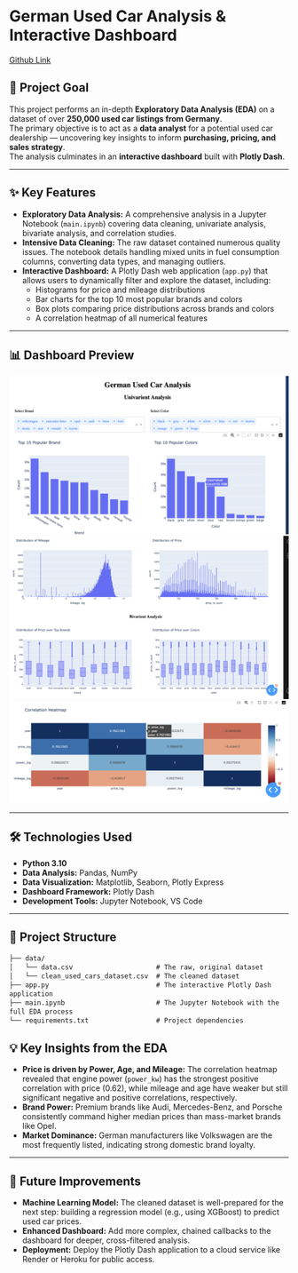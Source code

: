 # German Used Car Analysis & Interactive Dashboard

[Github Link](https://github.com/KaungSiThu-Sallius/German-Used-Cars-Analysis.git)

## 🚀 Project Goal

This project performs an in-depth **Exploratory Data Analysis (EDA)** on a dataset of over **250,000 used car listings from Germany**.  
The primary objective is to act as a **data analyst** for a potential used car dealership — uncovering key insights to inform **purchasing, pricing, and sales strategy**.  
The analysis culminates in an **interactive dashboard** built with **Plotly Dash**.

---

## ✨ Key Features

- **Exploratory Data Analysis:** A comprehensive analysis in a Jupyter Notebook (`main.ipynb`) covering data cleaning, univariate analysis, bivariate analysis, and correlation studies.  
- **Intensive Data Cleaning:** The raw dataset contained numerous quality issues. The notebook details handling mixed units in fuel consumption columns, converting data types, and managing outliers.  
- **Interactive Dashboard:** A Plotly Dash web application (`app.py`) that allows users to dynamically filter and explore the dataset, including:
  - Histograms for price and mileage distributions  
  - Bar charts for the top 10 most popular brands and colors  
  - Box plots comparing price distributions across brands and colors 
  - A correlation heatmap of all numerical features  

---

## 📊 Dashboard Preview

![Dashboard](imgs/01.png)
![Dashboard](imgs/02.png)
![Dashboard](imgs/03.png)

---

## 🛠️ Technologies Used

- **Python 3.10**  
- **Data Analysis:** Pandas, NumPy  
- **Data Visualization:** Matplotlib, Seaborn, Plotly Express  
- **Dashboard Framework:** Plotly Dash  
- **Development Tools:** Jupyter Notebook, VS Code  

---

## 📂 Project Structure

```plaintext
├── data/
│   └── data.csv                     # The raw, original dataset
│   └── clean_used_cars_dataset.csv  # The cleaned dataset 
├── app.py                           # The interactive Plotly Dash application
├── main.ipynb                       # The Jupyter Notebook with the full EDA process
└── requirements.txt                 # Project dependencies
```

## 💡 Key Insights from the EDA

* **Price is driven by Power, Age, and Mileage:** The correlation heatmap revealed that engine power (`power_kw`) has the strongest positive correlation with price (0.62), while mileage and age have weaker but still significant negative and positive correlations, respectively.
* **Brand Power:** Premium brands like Audi, Mercedes-Benz, and Porsche consistently command higher median prices than mass-market brands like Opel.
* **Market Dominance:** German manufacturers like Volkswagen are the most frequently listed, indicating strong domestic brand loyalty.

---

## 🔮 Future Improvements

* **Machine Learning Model:** The cleaned dataset is well-prepared for the next step: building a regression model (e.g., using XGBoost) to predict used car prices.
* **Enhanced Dashboard:** Add more complex, chained callbacks to the dashboard for deeper, cross-filtered analysis.
* **Deployment:** Deploy the Plotly Dash application to a cloud service like Render or Heroku for public access.